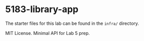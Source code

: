 # 5183-library-app

The starter files for this lab can be found in the `infra/` directory.

MIT License. Minimal API for Lab 5 prep.
